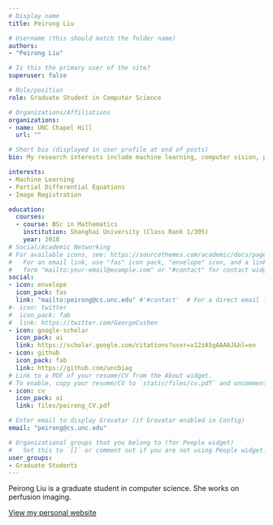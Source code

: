 ```yaml
---
# Display name
title: Peirong Liu

# Username (this should match the folder name)
authors:
- "Peirong Liu"

# Is this the primary user of the site?
superuser: false

# Role/position
role: Graduate Student in Computer Science

# Organizations/Affiliations
organizations:
- name: UNC Chapel Hill
  url: ""

# Short bio (displayed in user profile at end of posts)
bio: My research interests include machine learning, computer vision, partial differential equations, and perfusion imaging.

interests:
- Machine Learning
- Partial Differential Equations
- Image Registration

education:
  courses:
  - course: BSc in Mathematics
    institution: Shanghai University (Class Rank 1/305) 
    year: 2018
# Social/Academic Networking
# For available icons, see: https://sourcethemes.com/academic/docs/page-builder/#icons
#   For an email link, use "fas" icon pack, "envelope" icon, and a link in the
#   form "mailto:your-email@example.com" or "#contact" for contact widget.
social:
- icon: envelope
  icon_pack: fas
  link: "mailto:peirong@cs.unc.edu" #'#contact'  # For a direct email link, use "mailto:test@example.org".
#- icon: twitter
#  icon_pack: fab
#  link: https://twitter.com/GeorgeCushen
- icon: google-scholar
  icon_pack: ai
  link: https://scholar.google.com/citations?user=x12zA5gAAAAJ&hl=en
- icon: github
  icon_pack: fab
  link: https://github.com/uncbiag
# Link to a PDF of your resume/CV from the About widget.
# To enable, copy your resume/CV to `static/files/cv.pdf` and uncomment the lines below.
- icon: cv
  icon_pack: ai
  link: files/peirong_CV.pdf

# Enter email to display Gravatar (if Gravatar enabled in Config)
email: "peirong@cs.unc.edu"

# Organizational groups that you belong to (for People widget)
#   Set this to `[]` or comment out if you are not using People widget.
user_groups:
- Graduate Students
---
```


Peirong Liu is a graduate student in computer science. She works on perfusion imaging.

[View my personal website](https://peirong26.github.io/me/)


